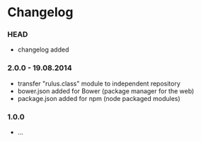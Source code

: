 # Changelog

### HEAD
* changelog added

### 2.0.0 - 19.08.2014
* transfer "rulus.class" module to independent repository
* bower.json added for Bower (package manager for the web)
* package.json added for npm (node packaged modules)

### 1.0.0
* ...

